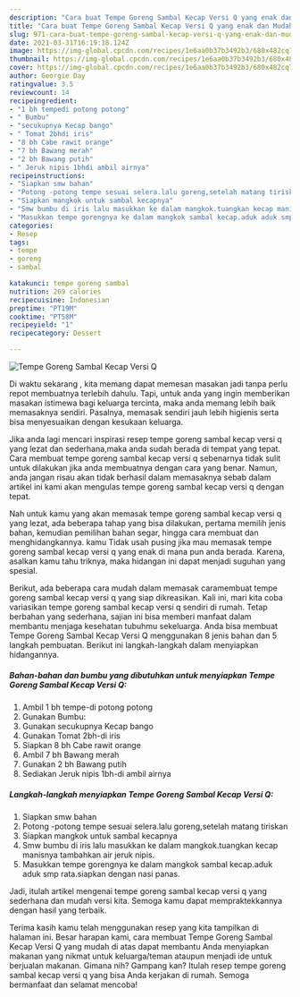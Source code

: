 ```yaml
---
description: "Cara buat Tempe Goreng Sambal Kecap Versi Q yang enak dan Mudah Dibuat"
title: "Cara buat Tempe Goreng Sambal Kecap Versi Q yang enak dan Mudah Dibuat"
slug: 971-cara-buat-tempe-goreng-sambal-kecap-versi-q-yang-enak-dan-mudah-dibuat
date: 2021-03-31T16:19:18.124Z
image: https://img-global.cpcdn.com/recipes/1e6aa0b37b3492b3/680x482cq70/tempe-goreng-sambal-kecap-versi-q-foto-resep-utama.jpg
thumbnail: https://img-global.cpcdn.com/recipes/1e6aa0b37b3492b3/680x482cq70/tempe-goreng-sambal-kecap-versi-q-foto-resep-utama.jpg
cover: https://img-global.cpcdn.com/recipes/1e6aa0b37b3492b3/680x482cq70/tempe-goreng-sambal-kecap-versi-q-foto-resep-utama.jpg
author: Georgie Day
ratingvalue: 3.5
reviewcount: 14
recipeingredient:
- "1 bh tempedi potong potong"
- " Bumbu"
- "secukupnya Kecap bango"
- " Tomat 2bhdi iris"
- "8 bh Cabe rawit orange"
- "7 bh Bawang merah"
- "2 bh Bawang putih"
- " Jeruk nipis 1bhdi ambil airnya"
recipeinstructions:
- "Siapkan smw bahan"
- "Potong -potong tempe sesuai selera.lalu goreng,setelah matang tiriskan"
- "Siapkan mangkok untuk sambal kecapnya"
- "Smw bumbu di iris lalu masukkan ke dalam mangkok.tuangkan kecap manisnya tambahkan air jeruk nipis."
- "Masukkan tempe gorengnya ke dalam mangkok sambal kecap.aduk aduk smp rata.siapkan dengan nasi panas."
categories:
- Resep
tags:
- tempe
- goreng
- sambal

katakunci: tempe goreng sambal 
nutrition: 269 calories
recipecuisine: Indonesian
preptime: "PT19M"
cooktime: "PT58M"
recipeyield: "1"
recipecategory: Dessert

---
```



![Tempe Goreng Sambal Kecap Versi Q](https://img-global.cpcdn.com/recipes/1e6aa0b37b3492b3/680x482cq70/tempe-goreng-sambal-kecap-versi-q-foto-resep-utama.jpg)

Di waktu  sekarang , kita memang dapat memesan masakan jadi tanpa perlu repot membuatnya terlebih dahulu. Tapi, untuk anda yang ingin memberikan masakan istimewa bagi keluarga tercinta, maka anda memang lebih baik memasaknya sendiri. Pasalnya, memasak sendiri jauh lebih higienis serta bisa menyesuaikan dengan kesukaan keluarga.

Jika anda lagi mencari inspirasi resep tempe goreng sambal kecap versi q yang lezat dan sederhana,maka anda sudah berada di tempat yang tepat. Cara membuat tempe goreng sambal kecap versi q  sebenarnya tidak sulit untuk dilakukan jika anda membuatnya dengan cara yang benar. Namun, anda jangan risau akan tidak berhasil dalam memasaknya 
sebab dalam artikel ini kami akan mengulas tempe goreng sambal kecap versi q dengan tepat.  



Nah untuk kamu yang akan memasak tempe goreng sambal kecap versi q yang lezat, ada beberapa tahap yang bisa dilakukan, pertama memilih jenis bahan, kemudian pemilihan bahan segar, hingga cara membuat dan menghidangkannya. kamu Tidak usah pusing jika mau memasak tempe goreng sambal kecap versi q yang enak di mana pun anda berada. Karena, asalkan kamu  tahu triknya, maka hidangan ini dapat menjadi suguhan yang spesial.

Berikut, ada beberapa cara mudah dalam memasak caramembuat tempe goreng sambal kecap versi q yang siap dikreasikan. Kali ini, mari kita coba variasikan tempe goreng sambal kecap versi q sendiri di rumah. Tetap berbahan yang sederhana, sajian ini bisa memberi manfaat dalam membantu menjaga kesehatan tubuhmu sekeluarga. Anda bisa membuat Tempe Goreng Sambal Kecap Versi Q menggunakan 8 jenis bahan dan 5 langkah pembuatan. Berikut ini langkah-langkah dalam menyiapkan hidangannya.

<!--inarticleads1-->

##### Bahan-bahan dan bumbu yang dibutuhkan untuk menyiapkan Tempe Goreng Sambal Kecap Versi Q:

1. Ambil 1 bh tempe-di potong potong
1. Gunakan  Bumbu:
1. Gunakan secukupnya Kecap bango
1. Gunakan  Tomat 2bh-di iris
1. Siapkan 8 bh Cabe rawit orange
1. Ambil 7 bh Bawang merah
1. Gunakan 2 bh Bawang putih
1. Sediakan  Jeruk nipis 1bh-di ambil airnya




<!--inarticleads2-->

##### Langkah-langkah menyiapkan Tempe Goreng Sambal Kecap Versi Q:

1. Siapkan smw bahan
1. Potong -potong tempe sesuai selera.lalu goreng,setelah matang tiriskan
1. Siapkan mangkok untuk sambal kecapnya
1. Smw bumbu di iris lalu masukkan ke dalam mangkok.tuangkan kecap manisnya tambahkan air jeruk nipis.
1. Masukkan tempe gorengnya ke dalam mangkok sambal kecap.aduk aduk smp rata.siapkan dengan nasi panas.




Jadi, itulah artikel mengenai  tempe goreng sambal kecap versi q  yang sederhana dan mudah versi kita. Semoga kamu dapat mempraktekkannya dengan hasil yang terbaik. 

Terima kasih kamu telah menggunakan resep yang kita tampilkan di halaman ini. Besar harapan kami, cara membuat  Tempe Goreng Sambal Kecap Versi Q yang mudah di atas dapat membantu Anda menyiapkan makanan yang nikmat untuk keluarga/teman ataupun menjadi ide untuk berjualan makanan. Gimana nih? Gampang kan? Itulah resep tempe goreng sambal kecap versi q yang bisa Anda kerjakan di rumah. Semoga bermanfaat dan selamat mencoba!

